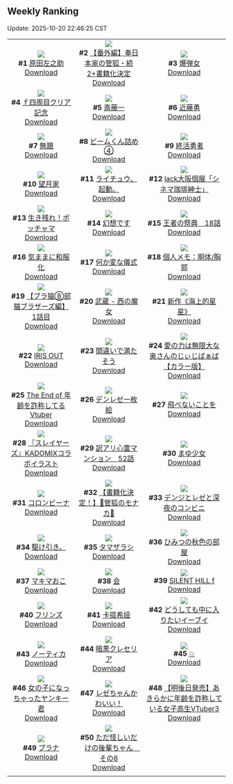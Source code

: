 ## Weekly Ranking
Update: 2025-10-20 22:46:25 CST

|      |      |      |
| :----: | :----: | :----: |
| ![](https://i.pixiv.re/c/240x480/img-master/img/2025/10/14/00/00/18/136245192_p0_master1200.jpg)<br>**#1** [原田左之助](https://www.pixiv.net/artworks/136245192)<br>[Download](https://i.pixiv.re/img-original/img/2025/10/14/00/00/18/136245192_p0.png) | ![](https://i.pixiv.re/c/240x480/img-master/img/2025/10/14/17/50/53/136267834_p0_master1200.jpg)<br>**#2** [【番外編】奉日本家の管狐・続2+書籍化決定](https://www.pixiv.net/artworks/136267834)<br>[Download](https://i.pixiv.re/img-original/img/2025/10/14/17/50/53/136267834_p0.png) | ![](https://i.pixiv.re/c/240x480/img-master/img/2025/10/13/00/00/20/136201051_p0_master1200.jpg)<br>**#3** [爆弾女](https://www.pixiv.net/artworks/136201051)<br>[Download](https://i.pixiv.re/img-original/img/2025/10/13/00/00/20/136201051_p0.jpg) |
| ![](https://i.pixiv.re/c/240x480/img-master/img/2025/10/14/16/08/08/136265208_p0_master1200.jpg)<br>**#4** [ｆ四周目クリア記念](https://www.pixiv.net/artworks/136265208)<br>[Download](https://i.pixiv.re/img-original/img/2025/10/14/16/08/08/136265208_p0.jpg) | ![](https://i.pixiv.re/c/240x480/img-master/img/2025/10/13/00/00/17/136201027_p0_master1200.jpg)<br>**#5** [斎藤一](https://www.pixiv.net/artworks/136201027)<br>[Download](https://i.pixiv.re/img-original/img/2025/10/13/00/00/17/136201027_p0.jpg) | ![](https://i.pixiv.re/c/240x480/img-master/img/2025/10/15/00/00/18/136283304_p0_master1200.jpg)<br>**#6** [近藤勇](https://www.pixiv.net/artworks/136283304)<br>[Download](https://i.pixiv.re/img-original/img/2025/10/15/00/00/18/136283304_p0.png) |
| ![](https://i.pixiv.re/c/240x480/img-master/img/2025/10/15/21/47/10/136314465_p0_master1200.jpg)<br>**#7** [無題](https://www.pixiv.net/artworks/136314465)<br>[Download](https://i.pixiv.re/img-original/img/2025/10/15/21/47/10/136314465_p0.jpg) | ![](https://i.pixiv.re/c/240x480/img-master/img/2025/10/14/19/17/49/136270996_p0_master1200.jpg)<br>**#8** [ビームくん詰め④](https://www.pixiv.net/artworks/136270996)<br>[Download](https://i.pixiv.re/img-original/img/2025/10/14/19/17/49/136270996_p0.jpg) | ![](https://i.pixiv.re/c/240x480/img-master/img/2025/10/15/00/04/08/136283800_p0_master1200.jpg)<br>**#9** [終活勇者](https://www.pixiv.net/artworks/136283800)<br>[Download](https://i.pixiv.re/img-original/img/2025/10/15/00/04/08/136283800_p0.jpg) |
| ![](https://i.pixiv.re/c/240x480/img-master/img/2025/10/13/17/16/49/136227044_p0_master1200.jpg)<br>**#10** [望月家](https://www.pixiv.net/artworks/136227044)<br>[Download](https://i.pixiv.re/img-original/img/2025/10/13/17/16/49/136227044_p0.jpg) | ![](https://i.pixiv.re/c/240x480/img-master/img/2025/10/14/23/07/49/136280993_p0_master1200.jpg)<br>**#11** [ライチュウ、起動。](https://www.pixiv.net/artworks/136280993)<br>[Download](https://i.pixiv.re/img-original/img/2025/10/14/23/07/49/136280993_p0.jpg) | ![](https://i.pixiv.re/c/240x480/img-master/img/2025/10/13/00/00/15/136201011_p0_master1200.jpg)<br>**#12** [lack大阪個展「シネマ珈琲紳士」](https://www.pixiv.net/artworks/136201011)<br>[Download](https://i.pixiv.re/img-original/img/2025/10/13/00/00/15/136201011_p0.jpg) |
| ![](https://i.pixiv.re/c/240x480/img-master/img/2025/10/13/14/54/55/136222800_p0_master1200.jpg)<br>**#13** [生き残れ！ポッチャマ](https://www.pixiv.net/artworks/136222800)<br>[Download](https://i.pixiv.re/img-original/img/2025/10/13/14/54/55/136222800_p0.jpg) | ![](https://i.pixiv.re/c/240x480/img-master/img/2025/10/13/20/16/52/136234157_p0_master1200.jpg)<br>**#14** [幻想です](https://www.pixiv.net/artworks/136234157)<br>[Download](https://i.pixiv.re/img-original/img/2025/10/13/20/16/52/136234157_p0.jpg) | ![](https://i.pixiv.re/c/240x480/img-master/img/2025/10/15/00/51/03/136283913_p0_master1200.jpg)<br>**#15** [王者の祭典　18話](https://www.pixiv.net/artworks/136283913)<br>[Download](https://i.pixiv.re/img-original/img/2025/10/15/00/51/03/136283913_p0.png) |
| ![](https://i.pixiv.re/c/240x480/img-master/img/2025/10/14/00/01/15/136245387_p0_master1200.jpg)<br>**#16** [気ままに和服化](https://www.pixiv.net/artworks/136245387)<br>[Download](https://i.pixiv.re/img-original/img/2025/10/14/00/01/15/136245387_p0.jpg) | ![](https://i.pixiv.re/c/240x480/img-master/img/2025/10/14/00/18/52/136246377_p0_master1200.jpg)<br>**#17** [何か変な儀式](https://www.pixiv.net/artworks/136246377)<br>[Download](https://i.pixiv.re/img-original/img/2025/10/14/00/18/52/136246377_p0.jpg) | ![](https://i.pixiv.re/c/240x480/img-master/img/2025/10/14/06/00/09/136253798_p0_master1200.jpg)<br>**#18** [個人メモ：胴体/胸郭](https://www.pixiv.net/artworks/136253798)<br>[Download](https://i.pixiv.re/img-original/img/2025/10/14/06/00/09/136253798_p0.jpg) |
| ![](https://i.pixiv.re/c/240x480/img-master/img/2025/10/14/19/01/02/136270361_p0_master1200.jpg)<br>**#19** [【ブラ猫⑧部 猫ブラザーズ編】 1話目](https://www.pixiv.net/artworks/136270361)<br>[Download](https://i.pixiv.re/img-original/img/2025/10/14/19/01/02/136270361_p0.jpg) | ![](https://i.pixiv.re/c/240x480/img-master/img/2025/10/14/17/03/21/136266598_p0_master1200.jpg)<br>**#20** [武蔵 - 西の魔女](https://www.pixiv.net/artworks/136266598)<br>[Download](https://i.pixiv.re/img-original/img/2025/10/14/17/03/21/136266598_p0.jpg) | ![](https://i.pixiv.re/c/240x480/img-master/img/2025/10/14/01/09/53/136248467_p0_master1200.jpg)<br>**#21** [新作《海上的星星》](https://www.pixiv.net/artworks/136248467)<br>[Download](https://i.pixiv.re/img-original/img/2025/10/14/01/09/53/136248467_p0.jpg) |
| ![](https://i.pixiv.re/c/240x480/img-master/img/2025/10/14/21/10/41/136275711_p0_master1200.jpg)<br>**#22** [IRIS OUT](https://www.pixiv.net/artworks/136275711)<br>[Download](https://i.pixiv.re/img-original/img/2025/10/14/21/10/41/136275711_p0.png) | ![](https://i.pixiv.re/c/240x480/img-master/img/2025/10/14/21/00/41/136275134_p0_master1200.jpg)<br>**#23** [間違いで満たそう](https://www.pixiv.net/artworks/136275134)<br>[Download](https://i.pixiv.re/img-original/img/2025/10/14/21/00/41/136275134_p0.jpg) | ![](https://i.pixiv.re/c/240x480/img-master/img/2025/10/14/00/00/19/136245199_p0_master1200.jpg)<br>**#24** [愛の力は無限大な奥さんのじぃじばぁば【カラー版】](https://www.pixiv.net/artworks/136245199)<br>[Download](https://i.pixiv.re/img-original/img/2025/10/14/00/00/19/136245199_p0.jpg) |
| ![](https://i.pixiv.re/c/240x480/img-master/img/2025/10/14/21/16/29/136275955_p0_master1200.jpg)<br>**#25** [The End of 年齢を詐称してるVtuber](https://www.pixiv.net/artworks/136275955)<br>[Download](https://i.pixiv.re/img-original/img/2025/10/14/21/16/29/136275955_p0.png) | ![](https://i.pixiv.re/c/240x480/img-master/img/2025/10/13/04/16/00/136208748_p0_master1200.jpg)<br>**#26** [デンレゼ一枚絵](https://www.pixiv.net/artworks/136208748)<br>[Download](https://i.pixiv.re/img-original/img/2025/10/13/04/16/00/136208748_p0.jpg) | ![](https://i.pixiv.re/c/240x480/img-master/img/2025/10/15/00/00/16/136283290_p0_master1200.jpg)<br>**#27** [飛べないことを](https://www.pixiv.net/artworks/136283290)<br>[Download](https://i.pixiv.re/img-original/img/2025/10/15/00/00/16/136283290_p0.png) |
| ![](https://i.pixiv.re/c/240x480/img-master/img/2025/10/15/12/29/09/136298663_p0_master1200.jpg)<br>**#28** [『スレイヤーズ』KADOMIXコラボイラスト](https://www.pixiv.net/artworks/136298663)<br>[Download](https://i.pixiv.re/img-original/img/2025/10/15/12/29/09/136298663_p0.jpg) | ![](https://i.pixiv.re/c/240x480/img-master/img/2025/10/14/12/53/05/136261270_p0_master1200.jpg)<br>**#29** [訳アリ心霊マンション　52話](https://www.pixiv.net/artworks/136261270)<br>[Download](https://i.pixiv.re/img-original/img/2025/10/14/12/53/05/136261270_p0.jpg) | ![](https://i.pixiv.re/c/240x480/img-master/img/2025/10/14/15/33/04/136264467_p0_master1200.jpg)<br>**#30** [まゆ少女](https://www.pixiv.net/artworks/136264467)<br>[Download](https://i.pixiv.re/img-original/img/2025/10/14/15/33/04/136264467_p0.jpg) |
| ![](https://i.pixiv.re/c/240x480/img-master/img/2025/10/14/00/00/17/136245183_p0_master1200.jpg)<br>**#31** [コロンビーナ](https://www.pixiv.net/artworks/136245183)<br>[Download](https://i.pixiv.re/img-original/img/2025/10/14/00/00/17/136245183_p0.jpg) | ![](https://i.pixiv.re/c/240x480/img-master/img/2025/10/14/12/46/46/136261127_p0_master1200.jpg)<br>**#32** [【書籍化決定！】🦊管狐のモナカ🎍](https://www.pixiv.net/artworks/136261127)<br>[Download](https://i.pixiv.re/img-original/img/2025/10/14/12/46/46/136261127_p0.png) | ![](https://i.pixiv.re/c/240x480/img-master/img/2025/10/13/00/13/36/136202081_p0_master1200.jpg)<br>**#33** [デンジとレゼと深夜のコンビニ](https://www.pixiv.net/artworks/136202081)<br>[Download](https://i.pixiv.re/img-original/img/2025/10/13/00/13/36/136202081_p0.png) |
| ![](https://i.pixiv.re/c/240x480/img-master/img/2025/10/14/22/54/10/136280262_p0_master1200.jpg)<br>**#34** [駆け引き。](https://www.pixiv.net/artworks/136280262)<br>[Download](https://i.pixiv.re/img-original/img/2025/10/14/22/54/10/136280262_p0.jpg) | ![](https://i.pixiv.re/c/240x480/img-master/img/2025/10/13/18/16/10/136229239_p0_master1200.jpg)<br>**#35** [タマザラシ](https://www.pixiv.net/artworks/136229239)<br>[Download](https://i.pixiv.re/img-original/img/2025/10/13/18/16/10/136229239_p0.jpg) | ![](https://i.pixiv.re/c/240x480/img-master/img/2025/10/14/18/32/13/136269357_p0_master1200.jpg)<br>**#36** [ひみつの秋色の部屋](https://www.pixiv.net/artworks/136269357)<br>[Download](https://i.pixiv.re/img-original/img/2025/10/14/18/32/13/136269357_p0.jpg) |
| ![](https://i.pixiv.re/c/240x480/img-master/img/2025/10/14/09/04/02/136256998_p0_master1200.jpg)<br>**#37** [マキマおこ](https://www.pixiv.net/artworks/136256998)<br>[Download](https://i.pixiv.re/img-original/img/2025/10/14/09/04/02/136256998_p0.jpg) | ![](https://i.pixiv.re/c/240x480/img-master/img/2025/10/14/21/55/27/136277550_p0_master1200.jpg)<br>**#38** [会](https://www.pixiv.net/artworks/136277550)<br>[Download](https://i.pixiv.re/img-original/img/2025/10/14/21/55/27/136277550_p0.png) | ![](https://i.pixiv.re/c/240x480/img-master/img/2025/10/14/18/41/43/136269635_p0_master1200.jpg)<br>**#39** [SILENT HILL f](https://www.pixiv.net/artworks/136269635)<br>[Download](https://i.pixiv.re/img-original/img/2025/10/14/18/41/43/136269635_p0.jpg) |
| ![](https://i.pixiv.re/c/240x480/img-master/img/2025/10/14/21/49/45/136277306_p0_master1200.jpg)<br>**#40** [フリンズ](https://www.pixiv.net/artworks/136277306)<br>[Download](https://i.pixiv.re/img-original/img/2025/10/14/21/49/45/136277306_p0.png) | ![](https://i.pixiv.re/c/240x480/img-master/img/2025/10/14/12/26/46/136260193_p0_master1200.jpg)<br>**#41** [卡提希娅](https://www.pixiv.net/artworks/136260193)<br>[Download](https://i.pixiv.re/img-original/img/2025/10/14/12/26/46/136260193_p0.png) | ![](https://i.pixiv.re/c/240x480/img-master/img/2025/10/14/19/39/49/136271821_p0_master1200.jpg)<br>**#42** [どうしても中に入りたいイーブイ](https://www.pixiv.net/artworks/136271821)<br>[Download](https://i.pixiv.re/img-original/img/2025/10/14/19/39/49/136271821_p0.jpg) |
| ![](https://i.pixiv.re/c/240x480/img-master/img/2025/10/14/00/43/44/136247443_p0_master1200.jpg)<br>**#43** [ノーティカ](https://www.pixiv.net/artworks/136247443)<br>[Download](https://i.pixiv.re/img-original/img/2025/10/14/00/43/44/136247443_p0.jpg) | ![](https://i.pixiv.re/c/240x480/img-master/img/2025/10/14/04/50/49/136251752_p0_master1200.jpg)<br>**#44** [暗黒クレセリア](https://www.pixiv.net/artworks/136251752)<br>[Download](https://i.pixiv.re/img-original/img/2025/10/14/04/50/49/136251752_p0.jpg) | ![](https://i.pixiv.re/c/240x480/img-master/img/2025/10/14/00/09/54/136246002_p0_master1200.jpg)<br>**#45** [💥](https://www.pixiv.net/artworks/136246002)<br>[Download](https://i.pixiv.re/img-original/img/2025/10/14/00/09/54/136246002_p0.jpg) |
| ![](https://i.pixiv.re/c/240x480/img-master/img/2025/10/20/13/20/24/136201115_p0_master1200.jpg)<br>**#46** [女の子になっちゃったヤンキー君](https://www.pixiv.net/artworks/136201115)<br>[Download](https://i.pixiv.re/img-original/img/2025/10/20/13/20/24/136201115_p0.jpg) | ![](https://i.pixiv.re/c/240x480/img-master/img/2025/10/13/21/33/50/136237944_p0_master1200.jpg)<br>**#47** [レゼちゃんかわいい！](https://www.pixiv.net/artworks/136237944)<br>[Download](https://i.pixiv.re/img-original/img/2025/10/13/21/33/50/136237944_p0.jpg) | ![](https://i.pixiv.re/c/240x480/img-master/img/2025/10/14/19/01/24/136270398_p0_master1200.jpg)<br>**#48** [【明後日発売】あきらかに年齢を詐称している女子高生VTuber3](https://www.pixiv.net/artworks/136270398)<br>[Download](https://i.pixiv.re/img-original/img/2025/10/14/19/01/24/136270398_p0.jpg) |
| ![](https://i.pixiv.re/c/240x480/img-master/img/2025/10/14/08/24/05/136256320_p0_master1200.jpg)<br>**#49** [プラナ](https://www.pixiv.net/artworks/136256320)<br>[Download](https://i.pixiv.re/img-original/img/2025/10/14/08/24/05/136256320_p0.jpg) | ![](https://i.pixiv.re/c/240x480/img-master/img/2025/10/14/16/24/37/136265562_p0_master1200.jpg)<br>**#50** [ただ怪しいだけの後輩ちゃん　その8](https://www.pixiv.net/artworks/136265562)<br>[Download](https://i.pixiv.re/img-original/img/2025/10/14/16/24/37/136265562_p0.png) |
|      |
